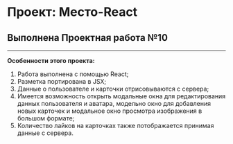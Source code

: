 # Проект: Место-React

## Выполнена Проектная работа №10
____

**Особенности этого проекта:**
1. Работа выполнена с помощью React;
2. Разметка портирована в JSX;
3. Данные о пользователе и карточки отрисовываются с сервера;
4. Имеется возможность открыть модальные окна для редактирования данных пользователя и аватара, модельно окно для добавления новых карточек и модальное окно просмотра изображения в большом формате;
5. Количество лайков на карточках также потображается принимая данные с сервера.